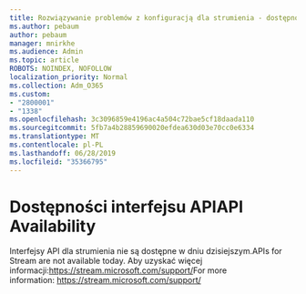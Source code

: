 ```yaml
---
title: Rozwiązywanie problemów z konfiguracją dla strumienia - dostępności interfejsu API
ms.author: pebaum
author: pebaum
manager: mnirkhe
ms.audience: Admin
ms.topic: article
ROBOTS: NOINDEX, NOFOLLOW
localization_priority: Normal
ms.collection: Adm_O365
ms.custom:
- "2800001"
- "1338"
ms.openlocfilehash: 3c3096859e4196ac4a504c72bae5cf18daada110
ms.sourcegitcommit: 5fb7a4b28859690020efdea630d03e70cc0e6334
ms.translationtype: MT
ms.contentlocale: pl-PL
ms.lasthandoff: 06/28/2019
ms.locfileid: "35366795"
---
```

# <a name="api-availability"></a><span data-ttu-id="4b9da-102">Dostępności interfejsu API</span><span class="sxs-lookup"><span data-stu-id="4b9da-102">API Availability</span></span>
<span data-ttu-id="4b9da-103">Interfejsy API dla strumienia nie są dostępne w dniu dzisiejszym.</span><span class="sxs-lookup"><span data-stu-id="4b9da-103">APIs for Stream are not available today.</span></span>
<span data-ttu-id="4b9da-104">Aby uzyskać więcej informacji:https://stream.microsoft.com/support/</span><span class="sxs-lookup"><span data-stu-id="4b9da-104">For more information: https://stream.microsoft.com/support/</span></span>